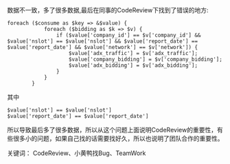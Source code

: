 数据不一致，多了很多数据,最后在同事的CodeReview下找到了错误的地方:

```
foreach ($consume as $key => &$value) {
            foreach ($bidding as $k => $v) {
                if ($value['company_id'] == $v['company_id'] && $value['nslot'] == $value['nslot'] && $value['report_date'] == $value['report_date'] && $value['network'] == $v['network']) {
                    $value['adx_traffic'] = $v['adx_traffic'];
                    $value['company_bidding'] = $v['company_bidding'];
                    $value['adx_bidding'] = $v['adx_bidding'];
                }
            }
        }
```

其中 

```
$value['nslot'] == $value['nslot']
$value['report_date'] == $value['report_date']
```
所以导致最后多了很多数据，所以从这个问题上面说明CodeReview的重要性，有些很多小的问题，如果自己找的话需要找好久，所以也说明了团队合作的重要性。

关键词： CodeReview、小黄鸭找Bug、TeamWork